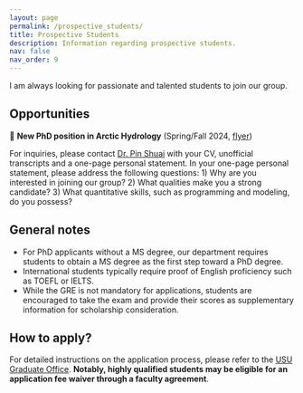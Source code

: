 ```yaml
---
layout: page
permalink: /prospective_students/
title: Prospective Students
description: Information regarding prospective students.
nav: false
nav_order: 9
---
```


I am always looking for passionate and talented students to join our group. 

## Opportunities

:loudspeaker: **New PhD position in Arctic Hydrology** (Spring/Fall 2024, [flyer](/assets/pdf/PhD-arctic_hydrology-flyer.pdf))

For inquiries, please contact [Dr. Pin Shuai](/members/Pin_Shuai) with your CV, unofficial transcripts and a one-page personal statement. In your one-page personal statement, please address the following questions: 1) Why are you interested in joining our group? 2) What qualities make you a strong candidate? 3) What quantitative skills, such as programming and modeling, do you possess?

## General notes

- For PhD applicants without a MS degree, our department requires students to obtain a MS degree as the first step toward a PhD degree. 
- International students typically require proof of English proficiency such as TOEFL or IELTS.
- While the GRE is not mandatory for applications, students are encouraged to take the exam and provide their scores as supplementary information for scholarship consideration.

## How to apply?

For detailed instructions on the application process, please refer to the [USU Graduate Office](https://gradschool.usu.edu/admissions/index). **Notably, highly qualified students may be eligible for an application fee waiver through a faculty agreement**.
